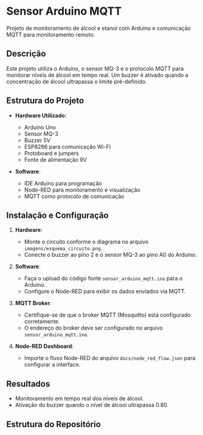 # Sensor Arduino MQTT

Projeto de monitoramento de álcool e etanol com Arduino e comunicação MQTT para monitoramento remoto.

## Descrição
Este projeto utiliza o Arduino, o sensor MQ-3 e o protocolo MQTT para monitorar níveis de álcool em tempo real. Um buzzer é ativado quando a concentração de álcool ultrapassa o limite pré-definido.

## Estrutura do Projeto

- **Hardware Utilizado**:
  - Arduino Uno
  - Sensor MQ-3
  - Buzzer 5V
  - ESP8266 para comunicação Wi-Fi
  - Protoboard e jumpers
  - Fonte de alimentação 9V

- **Software**:
  - IDE Arduino para programação
  - Node-RED para monitoramento e visualização
  - MQTT como protocolo de comunicação

## Instalação e Configuração

1. **Hardware**:
   - Monte o circuito conforme o diagrama no arquivo `imagens/esquema_circuito.png`.
   - Conecte o buzzer ao pino 2 e o sensor MQ-3 ao pino A0 do Arduino.

2. **Software**:
   - Faça o upload do código fonte `sensor_arduino_mqtt.ino` para o Arduino.
   - Configure o Node-RED para exibir os dados enviados via MQTT.

3. **MQTT Broker**:
   - Certifique-se de que o broker MQTT (Mosquitto) está configurado corretamente.
   - O endereço do broker deve ser configurado no arquivo `sensor_arduino_mqtt.ino`.

4. **Node-RED Dashboard**:
   - Importe o fluxo Node-RED do arquivo `docs/node_red_flow.json` para configurar a interface.

## Resultados
- Monitoramento em tempo real dos níveis de álcool.
- Ativação do buzzer quando o nível de álcool ultrapassa 0.80.

## Estrutura do Repositório
